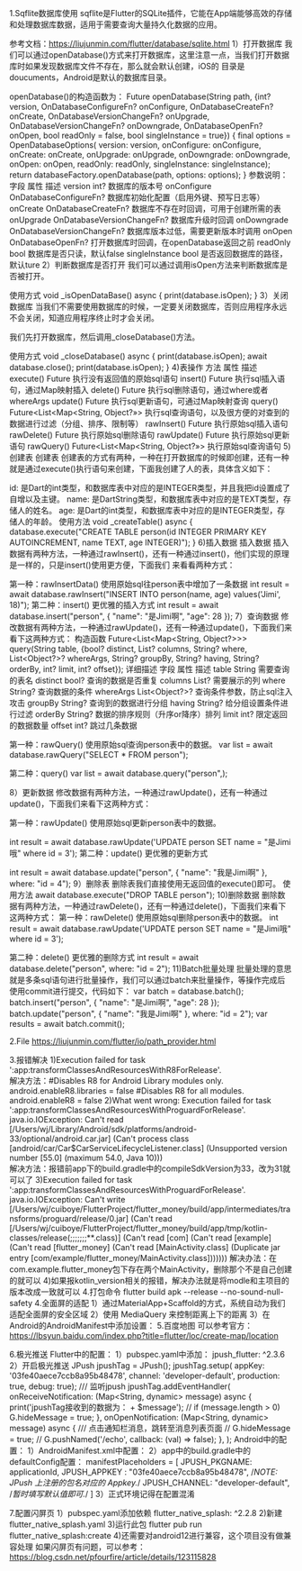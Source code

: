 1.Sqflite数据库使用
sqflite是Flutter的SQLite插件，它能在App端能够高效的存储和处理数据库数据，适用于需要查询大量持久化数据的应用。

参考文档：https://liujunmin.com/flutter/database/sqlite.html
1）打开数据库
我们可以通过openDatabase()方式来打开数据库，这里注意一点，当我们打开数据库时如果发现数据库文件不存在，那么就会默认创建，iOS的
目录是doucuments，Android是默认的数据库目录。

openDatabase()的构造函数为：
Future<Database> openDatabase(String path,
    {int? version,
    OnDatabaseConfigureFn? onConfigure,
    OnDatabaseCreateFn? onCreate,
    OnDatabaseVersionChangeFn? onUpgrade,
    OnDatabaseVersionChangeFn? onDowngrade,
    OnDatabaseOpenFn? onOpen,
    bool readOnly = false,
    bool singleInstance = true}) {
  final options = OpenDatabaseOptions(
      version: version,
      onConfigure: onConfigure,
      onCreate: onCreate,
      onUpgrade: onUpgrade,
      onDowngrade: onDowngrade,
      onOpen: onOpen,
      readOnly: readOnly,
      singleInstance: singleInstance);
  return databaseFactory.openDatabase(path, options: options);
}
参数说明：
字段	属性	描述
version	int?	数据库的版本号
onConfigure	OnDatabaseConfigureFn?	数据库初始化配置（启用外键、预写日志等）
onCreate	OnDatabaseCreateFn?	数据库不存在时回调，可用于创建所需的表
onUpgrade	OnDatabaseVersionChangeFn?	数据库升级时回调
onDowngrade	OnDatabaseVersionChangeFn?	数据库版本过低，需要更新版本时调用
onOpen	OnDatabaseOpenFn?	打开数据库时回调，在openDatabase返回之前
readOnly	bool	数据库是否只读，默认false
singleInstance	bool	是否返回数据库的路径，默认ture
2）判断数据库是否打开
我们可以通过调用isOpen方法来判断数据库是否被打开。

使用方式
void _isOpenDataBase() async {
    print(database.isOpen);
}
3）关闭数据库
当我们不需要使用数据库的时候，一定要关闭数据库，否则应用程序永远不会关闭，知道应用程序终止时才会关闭。

我们先打开数据库，然后调用_closeDatabase()方法。

使用方式
void _closeDatabase() async {
    print(database.isOpen);
    await database.close();
    print(database.isOpen);
}
4)表操作
方法	         属性	     描述
execute()	Future	执行没有返回值的原始sql语句
insert()	Future	执行sql插入语句，通过Map映射插入
delete()	Future	执行sql删除语句，通过where或者whereArgs
update()	Future	执行sql更新语句，可通过Map映射查询
query()	Future<List<Map<String, Object?»>	执行sql查询语句，以及很方便的对查到的数据进行过滤（分组、排序、限制等）
rawInsert()	Future	执行原始sql插入语句
rawDelete()	Future	执行原始sql删除语句
rawUpdate()	Future	执行原始sql更新语句
rawQuery()	Future<List<Map<String, Object?»>	执行原始sql查询语句
5)创建表
创建表
创建表的方式有两种，一种在打开数据库的时候即创建，还有一种就是通过execute()执行语句来创建，下面我创建了人的表，具体含义如下：

id: 是Dart的int类型，和数据库表中对应的是INTEGER类型，并且我把id设置成了自增以及主键。
name: 是DartString类型，和数据库表中对应的是TEXT类型，存储人的姓名。
age: 是Dart的int类型，和数据库表中对应的是INTEGER类型，存储人的年龄。
使用方法
void _createTable() async {
	database.execute("CREATE TABLE person(id INTEGER PRIMARY KEY AUTOINCREMENT, name TEXT, age INTEGER)");
}
6)插入数据
插入数据
插入数据有两种方法，一种通过rawInsert()，还有一种通过insert()，他们实现的原理是一样的，只是insert()使用更方便，下面我们
来看看两种方式：

第一种：rawInsertData()
使用原始sql往person表中增加了一条数据
int result = await database.rawInsert("INSERT INTO person(name, age) values('Jimi', 18)");
第二种：insert()
更优雅的插入方式
int result = await database.insert("person", {
  "name": "是Jimi啊",
  "age": 28
});
7）查询数据
修改数据有两种方法，一种通过rawUpdate()，还有一种通过update()，下面我们来看下这两种方式：
构造函数
Future<List<Map<String, Object?>>> query(String table,
                                         {bool? distinct,
                                          List<String>? columns,
                                          String? where,
                                          List<Object?>? whereArgs,
                                          String? groupBy,
                                          String? having,
                                          String? orderBy,
                                          int? limit,
                                          int? offset});
详细描述
字段	      属性	  描述
table	String	需要查询的表名
distinct	bool?	查询的数据是否重复
columns	List?	需要展示的列
where	String?	查询数据的条件
whereArgs	List<Object?>?	查询条件参数，防止sql注入攻击
groupBy	String?	查询到的数据进行分组
having	String?	给分组设置条件进行过滤
orderBy	String?	数据的排序规则（升序or降序）排列
limit	int?	限定返回的数据数量
offset	int?	跳过几条数据

第一种：rawQuery()
使用原始sql查询person表中的数据。
var list = await database.rawQuery("SELECT * FROM person");

第二种：query()
var list = await database.query("person",);

8）更新数据
修改数据有两种方法，一种通过rawUpdate()，还有一种通过update()，下面我们来看下这两种方式：

第一种：rawUpdate()
使用原始sql更新person表中的数据。

int result = await database.rawUpdate('UPDATE person SET name = "是Jimi哦" where id = 3');
第二种：update()
更优雅的更新方式

int result = await database.update("person", {
  "name": "我是Jimi啊"
}, where: "id = 4");
9）删除表
删除表我们直接使用无返回值的execute()即可。
使用方法
await database.execute("DROP TABLE person");
10)删除数据
删除数据有两种方法，一种通过rawDelete()，还有一种通过delete()，下面我们来看下这两种方式：
第一种：rawDelete()
使用原始sql删除person表中的数据。
int result = await database.rawUpdate('UPDATE person SET name = "是Jimi哦" where id = 3');

第二种：delete()
更优雅的删除方式
int result = await database.delete("person", where: "id = 2");
11)Batch批量处理
批量处理的意思就是多条sql语句进行批量操作，我们可以通过batch来批量操作，等操作完成后使用commit进行提交，代码如下：
var batch = database.batch();
batch.insert("person", {
 "name": "是Jimi啊",
 "age": 28
});
batch.update("person", {
 "name": "我是Jimi啊"
}, where: "id = 2");
var results = await batch.commit();

2.File
https://liujunmin.com/flutter/io/path_provider.html

3.报错解决
1)Execution failed for task ':app:transformClassesAndResourcesWithR8ForRelease'.  
解决方法：#Disables R8 for Android Library modules only.
android.enableR8.libraries = false
#Disables R8 for all modules.
android.enableR8 = false
2)What went wrong:
  Execution failed for task ':app:transformClassesAndResourcesWithProguardForRelease'.
  java.io.IOException: Can't read [/Users/wj/Library/Android/sdk/platforms/android-33/optional/android.car.jar] (Can't process class [android/car/Car$CarServiceLifecycleListener.class] (Unsupported version number [55.0] (maximum 54.0, Java 10)))   
解决方法：报错前app下的build.gradle中的compileSdkVersion为33，改为31就可以了
3)Execution failed for task ':app:transformClassesAndResourcesWithProguardForRelease'.
java.io.IOException: Can't write [/Users/wj/cuiboye/FlutterProject/flutter_money/build/app/intermediates/transforms/proguard/release/0.jar] (Can't read [/Users/wj/cuiboye/FlutterProject/flutter_money/build/app/tmp/kotlin-classes/release(;;;;;;;**.class)] (Can't read [com] (Can't read [example] (Can't read [flutter_money] (Can't read [MainActivity.class] (Duplicate jar entry [com/example/flutter_money/MainActivity.class]))))))
解决办法：在com.example.flutter_money包下存在两个MainActivity，删除那个不是自己创建的就可以
4)如果报kotlin_version相关的报错，解决办法就是将modle和主项目的版本改成一致就可以
4.打包命令
flutter build apk --release --no-sound-null-safety
4.全面屏的适配
1）通过MaterialApp+Scaffold的方式，系统自动为我们适配全面屏的安全区域
2）使用 MediaQuery 来控制距离上下的距离
3）在Android的AndroidManifest中添加设置：
        <meta-data
            android:name="android.max_aspect"
            android:value="2.3" />
5.百度地图
可以参考官方：
https://lbsyun.baidu.com/index.php?title=flutter/loc/create-map/location

6.极光推送
Flutter中的配置：
1）pubspec.yaml中添加：
jpush_flutter: ^2.3.6
2）开启极光推送
JPush jpushTag =  JPush();
jpushTag.setup(
    appKey: '03fe40aece7ccb8a95b48478',
    channel: 'developer-default',
    production: true,
    debug: true);
/// 监听jpush
jpushTag.addEventHandler(
  onReceiveNotification: (Map<String, dynamic> message) async {
    print('jpushTag接收到的数据为： + $message');
    // if (message.length > 0) G.hideMessage = true;
  },
  onOpenNotification: (Map<String, dynamic> message) async {
    /// 点击通知栏消息，跳转至消息列表页面
    // G.hideMessage = true;
    // G.pushNamed('/echo', callback: (val) => false);
  },
);
Android中的配置：
1）AndroidManifest.xml中配置：
<meta-data
    android:name="com.baidu.lbsapi.API_KEY"
    android:value="wZqKbGEtWCYiTGO5YX3CG9PIwXmH3IbR" />
2）app中的build.gradle中的defaultConfig配置：
manifestPlaceholders = [
        JPUSH_PKGNAME: applicationId,
        JPUSH_APPKEY : "03fe40aece7ccb8a95b48478", /*NOTE: JPush 上注册的包名对应的 Appkey.*/
        JPUSH_CHANNEL: "developer-default", /*暂时填写默认值即可.*/
]
3）正式环境记得在配置混淆

7.配置闪屏页
1）pubspec.yaml添加依赖
 flutter_native_splash: ^2.2.8
2)新建flutter_native_splash.yaml
3)运行此包
flutter pub run flutter_native_splash:create
4)还需要对android12进行兼容，这个项目没有做兼容处理
如果闪屏页有问题，可以参考：https://blog.csdn.net/pfourfire/article/details/123115828